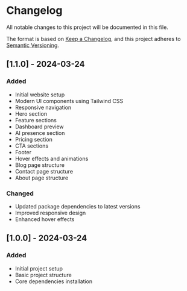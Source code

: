 # Changelog

All notable changes to this project will be documented in this file.

The format is based on [Keep a Changelog](https://keepachangelog.com/en/1.0.0/),
and this project adheres to [Semantic Versioning](https://semver.org/spec/v2.0.0.html).

## [1.1.0] - 2024-03-24

### Added
- Initial website setup
- Modern UI components using Tailwind CSS
- Responsive navigation
- Hero section
- Feature sections
- Dashboard preview
- AI presence section
- Pricing section
- CTA sections
- Footer
- Hover effects and animations
- Blog page structure
- Contact page structure
- About page structure

### Changed
- Updated package dependencies to latest versions
- Improved responsive design
- Enhanced hover effects

## [1.0.0] - 2024-03-24

### Added
- Initial project setup
- Basic project structure
- Core dependencies installation 